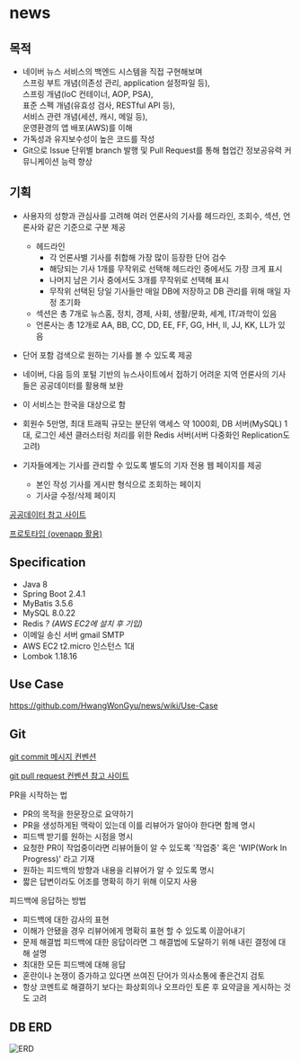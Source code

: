 # news

## 목적
* 네이버 뉴스 서비스의 백엔드 시스템을 직접 구현해보며  
스프링 부트 개념(의존성 관리, application 설정파일 등),  
스프링 개념(IoC 컨테이너, AOP, PSA),  
표준 스펙 개념(유효성 검사, RESTful API 등),  
서비스 관련 개념(세션, 캐시, 메일 등),  
운영환경의 앱 배포(AWS)를 이해  
* 가독성과 유지보수성이 높은 코드를 작성
* Git으로 Issue 단위별 branch 발행 및 Pull Request를 통해 협업간 정보공유력 커뮤니케이션 능력 향상 

## 기획
* 사용자의 성향과 관심사를 고려해 여러 언론사의 기사를 헤드라인, 조회수, 섹션, 언론사와 같은 기준으로 구분 제공
  * 헤드라인
    - 각 언론사별 기사를 취합해 가장 많이 등장한 단어 검수
    - 해당되는 기사 1개를 무작위로 선택해 헤드라인 중에서도 가장 크게 표시
    - 나머지 남은 기사 중에서도 3개를 무작위로 선택해 표시
    - 무작위 선택된 당일 기사들만 매일 DB에 저장하고 DB 관리를 위해 매일 자정 초기화
  * 섹션은 총 7개로 뉴스홈, 정치, 경제, 사회, 생활/문화, 세계, IT/과학이 있음
  * 언론사는 총 12개로 AA, BB, CC, DD, EE, FF, GG, HH, II, JJ, KK, LL가 있음
* 단어 포함 검색으로 원하는 기사를 볼 수 있도록 제공
* 네이버, 다음 등의 포털 기반의 뉴스사이트에서 접하기 어려운 지역 언론사의 기사들은 공공데이터를 활용해 보완
* 이 서비스는 한국을 대상으로 함
* 회원수 5만명, 최대 트래픽 규모는 분단위 액세스 약 1000회, DB 서버(MySQL) 1대, 로그인 세션 클러스터링 처리를 위한 Redis 서버(서버 다중화인 Replication도 고려)

* 기자들에게는 기사를 관리할 수 있도록 별도의 기자 전용 웹 페이지를 제공
  * 본인 작성 기사를 게시판 형식으로 조회하는 페이지
  * 기사글 수정/삭제 페이지

[공공데이터 참고 사이트](https://www.data.go.kr/data/15034926/openapi.do)

[프로토타입 (ovenapp 활용)](https://ovenapp.io/view/wp8c3hZx9oYXGnwD4AWbaX0Zz3NKWFxw/)

## Specification
- Java 8
- Spring Boot 2.4.1
- MyBatis 3.5.6
- MySQL 8.0.22
- Redis _? (AWS EC2에 설치 후 기입)_
- 이메일 송신 서버 gmail SMTP
- AWS EC2 t2.micro 인스턴스 1대
- Lombok 1.18.16

## Use Case
https://github.com/HwangWonGyu/news/wiki/Use-Case

## Git

[git commit 메시지 컨벤션](https://beststar-1.tistory.com/11)

[git pull request 컨벤션 참고 사이트](https://github.blog/2015-01-21-how-to-write-the-perfect-pull-request/)

PR을 시작하는 법
* PR의 목적을 한문장으로 요약하기
* PR을 생성하게된 맥락이 있는데 이를 리뷰어가 알아야 한다면 함께 명시
* 피드백 받기를 원하는 시점을 명시
* 요청한 PR이 작업중이라면 리뷰어들이 알 수 있도록 '작업중' 혹은 'WIP(Work In Progress)' 라고 기재
* 원하는 피드백의 방향과 내용을 리뷰어가 알 수 있도록 명시
* 짧은 답변이라도 어조를 명확히 하기 위해 이모지 사용

피드백에 응답하는 방법
* 피드백에 대한 감사의 표현
* 이해가 안됐을 경우 리뷰어에게 명확히 표현 할 수 있도록 이끌어내기
* 문제 해결법 피드백에 대한 응답이라면 그 해결법에 도달하기 위해 내린 결정에 대해 설명
* 최대한 모든 피드백에 대해 응답
* 혼란이나 논쟁이 증가하고 있다면 쓰여진 단어가 의사소통에 좋은건지 검토
* 항상 코멘트로 해결하기 보다는 화상회의나 오프라인 토론 후 요약글을 게시하는 것도 고려

## DB ERD
![ERD](https://user-images.githubusercontent.com/15853498/102389829-02c7b500-4017-11eb-8fbd-775686c1af80.PNG)
